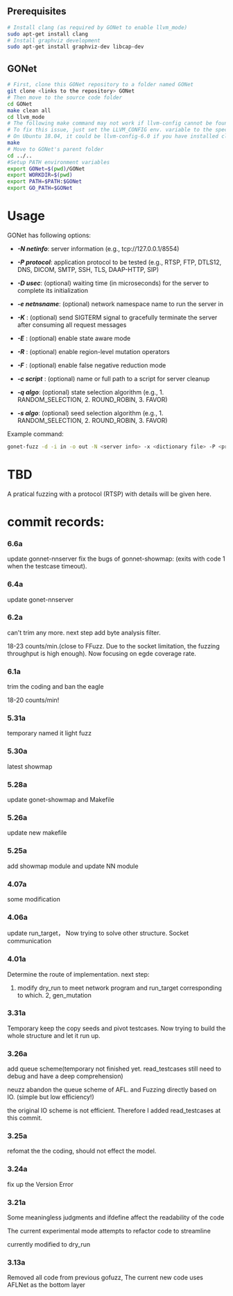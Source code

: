 


## Prerequisites

```bash
# Install clang (as required by GONet to enable llvm_mode)
sudo apt-get install clang
# Install graphviz development
sudo apt-get install graphviz-dev libcap-dev
```

## GONet


```bash
# First, clone this GONet repository to a folder named GONet
git clone <links to the repository> GONet
# Then move to the source code folder
cd GONet
make clean all
cd llvm_mode
# The following make command may not work if llvm-config cannot be found
# To fix this issue, just set the LLVM_CONFIG env. variable to the specific llvm-config version on your machine
# On Ubuntu 18.04, it could be llvm-config-6.0 if you have installed clang using apt-get
make
# Move to GONet's parent folder
cd ../..
#Setup PATH environment variables
export GONet=$(pwd)/GONet
export WORKDIR=$(pwd)
export PATH=$PATH:$GONet
export GO_PATH=$GONet
```

# Usage

GONet has following options:

- ***-N netinfo***: server information (e.g., tcp://127.0.0.1/8554)

- ***-P protocol***: application protocol to be tested (e.g., RTSP, FTP, DTLS12, DNS, DICOM, SMTP, SSH, TLS, DAAP-HTTP, SIP)

- ***-D usec***: (optional) waiting time (in microseconds) for the server to complete its initialization 

- ***-e netnsname***: (optional) network namespace name to run the server in

- ***-K*** : (optional) send SIGTERM signal to gracefully terminate the server after consuming all request messages

- ***-E*** : (optional) enable state aware mode

- ***-R*** : (optional) enable region-level mutation operators

- ***-F*** : (optional) enable false negative reduction mode

- ***-c script*** : (optional) name or full path to a script for server cleanup

- ***-q algo***: (optional) state selection algorithm (e.g., 1. RANDOM_SELECTION, 2. ROUND_ROBIN, 3. FAVOR)

- ***-s algo***: (optional) seed selection algorithm (e.g., 1. RANDOM_SELECTION, 2. ROUND_ROBIN, 3. FAVOR)


Example command: 
```bash
gonet-fuzz -d -i in -o out -N <server info> -x <dictionary file> -P <protocol> -D 10000 -q 3 -s 3 -E -K -R <executable binary and its arguments (e.g., port number)>
```

# TBD
A pratical fuzzing with a protocol (RTSP) with details will be given here.


# commit records:

### 6.6a
update gonnet-nnserver 
fix the bugs of gonnet-showmap: (exits with code 1 when the testcase timeout).

### 6.4a
update gonet-nnserver

### 6.2a

can't trim any more.
next step add byte analysis filter.

18-23 counts/min.(close to FFuzz. Due to the socket limitation, the fuzzing throughput is high enough).
Now focusing on egde coverage rate.


### 6.1a
trim the coding and ban the eagle

18-20 counts/min!

### 5.31a
temporary named it light fuzz

### 5.30a
latest showmap

### 5.28a
update gonet-showmap and Makefile

### 5.26a
update new makefile

### 5.25a
add showmap module and update NN module

### 4.07a
some modification
### 4.06a
update run_target，
Now trying to solve other structure. Socket communication

### 4.01a
Determine the route of implementation.
next step:
1. modify dry_run to meet network program and run_target corresponding to which.
2, gen_mutation

### 3.31a
Temporary keep the copy seeds and pivot testcases.
Now trying to build the whole structure and let it run up.

### 3.26a
add queue scheme(temporary not finished yet. read_testcases still need to debug and have a deep comprehension)

neuzz abandon the queue scheme of AFL. and Fuzzing directly based on IO. (simple but low efficiency!)

the original IO scheme is not efficient. Therefore I added read_testcases at this commit.

### 3.25a
refomat the the coding, should not effect the model.

### 3.24a
fix up the Version Error


### 3.21a
Some meaningless judgments and ifdefine affect the readability of the code

The current experimental mode attempts to refactor code to streamline

currently modified to dry_run


### 3.13a
Removed all code from previous gofuzz,
The current new code uses AFLNet as the bottom layer
